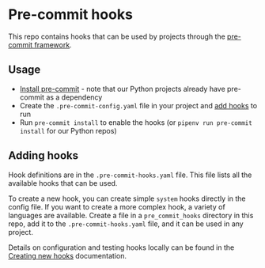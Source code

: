 # Pre-commit hooks

This repo contains hooks that can be used by projects through the [pre-commit framework](https://pre-commit.com/).

## Usage

* [Install pre-commit](https://pre-commit.com/#install) - note that our Python projects already have pre-commit as a dependency
* Create the `.pre-commit-config.yaml` file in your project and [add hooks](https://pre-commit.com/#plugins) to run
* Run `pre-commit install` to enable the hooks (or `pipenv run pre-commit install` for our Python repos)

## Adding hooks

Hook definitions are in the `.pre-commit-hooks.yaml` file. This file lists all the available hooks that can be used.

To create a new hook, you can create simple `system` hooks directly in the config file. If you want to create a more complex hook, a variety of languages are available. Create a file in a `pre_commit_hooks` directory in this repo, add it to the `.pre-commit-hooks.yaml` file, and it can be used in any project.

Details on configuration and testing hooks locally can be found in the [Creating new hooks](https://pre-commit.com/#new-hooks) documentation.